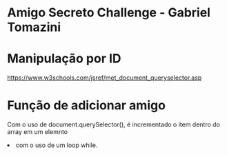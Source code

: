 # Amigo Secreto Challenge - Gabriel Tomazini

# Manipulação por ID
https://www.w3schools.com/jsref/met_document_queryselector.asp

# Função de adicionar amigo
Com o uso de document.querySelector(), é incrementado o item dentro do array em um elemnto <li> com o uso de um loop while.